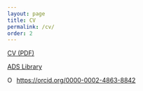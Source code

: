 ```yaml
---
layout: page
title: CV
permalink: /cv/
order: 2
---
```


[CV (PDF)](/alexji_cv.pdf)

[ADS Library](https://ui.adsabs.harvard.edu/#/public-libraries/UfhPDzSdTKyjHdyiiFsgDA)

<div itemscope itemtype="https://schema.org/Person"><a itemprop="sameAs" content="https://orcid.org/0000-0002-4863-8842" href="https://orcid.org/0000-0002-4863-8842" target="orcid.widget" rel="noopener noreferrer" style="vertical-align:top;"><img src="https://orcid.org/sites/default/files/images/orcid_16x16.png" style="width:1em;margin-right:.5em;" alt="ORCID iD icon">https://orcid.org/0000-0002-4863-8842</a></div>

